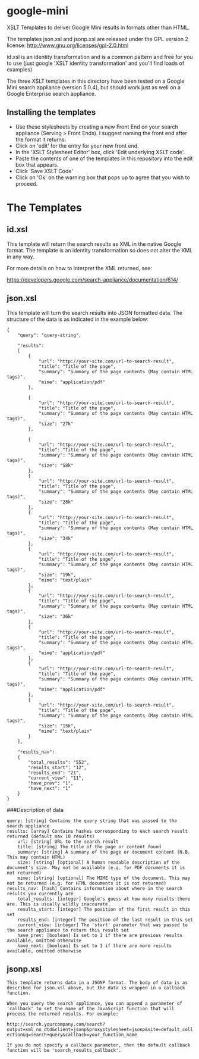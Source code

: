 google-mini
===========

XSLT Templates to deliver Google Mini results in formats other than HTML.
    
The templates json.xsl and jsonp.xsl are released under the GPL version 2 license: http://www.gnu.org/licenses/gpl-2.0.html

id.xsl is an identity transformation and is a common pattern and free for you to use (just google 'XSLT identity transformation' and you'll find loads of examples)

The three XSLT templates in this directory have been tested on a Google Mini search appliance (version 5.0.4), but should work just as well on a Google Enterprise search appliance.

Installing the templates
------------------------

* Use these stylesheets by creating a new Front End on your search appliance (Serving > Front Ends). I suggest naming the front end after the format it returns.
* Click on 'edit' for the entry for your new front end.
* In the 'XSLT Stylesheet Editor' box, click 'Edit underlying XSLT code'.
* Paste the contents of one of the templates in this repository into the edit box that appears.
* Click 'Save XSLT Code'
* Click on 'Ok' on the warning box that pops up to agree that you wish to proceed.
    

The Templates
=============


id.xsl
-------
This template will return the search results as XML in the native Google format.
The template is an identity transformation so does not alter the XML in any way.
    
For more details on how to interpret the XML returned, see:

https://developers.google.com/search-appliance/documentation/614/
    
json.xsl
---------
This template will turn the search results into JSON formatted data. The structure of the data is as indicated in the example below:
    
  
    {
        "query": "query-string",
    
        "results":
        [
            {
                "url": "http://your-site.com/url-to-search-result",
                "title": "Title of the page",
                "summary": "Summary of the page contents (May contain HTML tags)",
                "mime": "application/pdf"
            },
    
            {
                "url": "http://your-site.com/url-to-search-result",
                "title": "Title of the page",
                "summary": "Summary of the page contents (May contain HTML tags)",
                "size": "27k"
            },
    
            {
                "url": "http://your-site.com/url-to-search-result",
                "title": "Title of the page",
                "summary": "Summary of the page contents (May contain HTML tags)",
                "size": "58k"
            },
            {
                "url": "http://your-site.com/url-to-search-result",
                "title": "Title of the page",
                "summary": "Summary of the page contents (May contain HTML tags)",
                "size": "28k"
            },
            {
                "url": "http://your-site.com/url-to-search-result",
                "title": "Title of the page",
                "summary": "Summary of the page contents (May contain HTML tags)",
                "size": "34k"
            },
            {
                "url": "http://your-site.com/url-to-search-result",
                "title": "Title of the page",
                "summary": "Summary of the page contents (May contain HTML tags)",
                "size": "19k",
                "mime": "text/plain"
            },
            {
                "url": "http://your-site.com/url-to-search-result",
                "title": "Title of the page",
                "summary": "Summary of the page contents (May contain HTML tags)",
                "size": "36k"
            },
            {
                "url": "http://your-site.com/url-to-search-result",
                "title": "Title of the page",
                "summary": "Summary of the page contents (May contain HTML tags)",
                "mime": "application/pdf"
            },
            {
                "url": "http://your-site.com/url-to-search-result",
                "title": "Title of the page",
                "summary": "Summary of the page contents (May contain HTML tags)",
                "mime": "application/pdf"
            },
            {
                "url": "http://your-site.com/url-to-search-result",
                "title": "Title of the page",
                "summary": "Summary of the page contents (May contain HTML tags)",
                "size": "15k",
                "mime": "text/plain"
            }
        ],
    
        "results_nav":
        {
            "total_results": "552",
            "results_start": "12",
            "results_end": "21",
            "current_view": "11",
            "have_prev": "1",
            "have_next": "1"
        }
    }


###Description of data

    query: [string] Contains the query string that was passed to the search appliance
    results: [array] Contains hashes corresponding to each search result returned (default max 10 results)
        url: [string] URL to the search result
        title: [string] The title of the page or content found
        summary: [string] A summary of the page or document content (N.B. This may contain HTML)
        size: [string] [optional] A human readable description of the document's size. May not be available (e.g. for PDF documents it is not returned)
        mime: [string] [optional] The MIME type of the document. This may not be returned (e.g. for HTML documents it is not returned)
    results_nav: [hash] Contains information about where in the search results you currently are
        total_results: [integer] Google's guess at how many results there are. This is usually wildly inaccurate.
        results_start: [integer] The position of the first result in this set
        results_end: [integer] The position of the last result in this set
        current_view: [integer] The 'start' parameter that was passed to the search appliance to return this result set
        have_prev: [boolean] Is set to 1 if there are previous results available, omitted otherwise
        have_next: [boolean] Is set to 1 if there are more results available, omitted otherwise
    


jsonp.xsl
----------
    This template returns data in a JSONP format. The body of data is as described for json.xsl above, but the data is wrapped in a callback function.

    When you query the search appliance, you can append a parameter of 'callback' to set the name of the JavaScript function that will process the returned results. For example:

`http://search.yourcompany.com/search?output=xml_no_dtd&client=jsonp&proxystylesheet=jsonp&site=default_collection&q=search+query&callback=your_function_name`

    If you do not specify a callback parameter, then the default callback function will be 'search_results_callback'.

